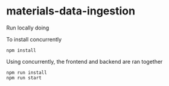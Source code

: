 # materials-data-ingestion

Run locally doing

To install concurrently
```
npm install
```
Using concurrently, the frontend and backend are ran together
```
npm run install
npm run start
```